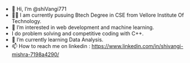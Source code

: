 - 👋 Hi, I’m @shiVangi771
- 👨‍🎓 I am currently pusuing Btech Degree in CSE from Vellore Institute Of Technology.
- 👀 I’m interested in web development and  machine learning.
- I do problem solving and competitive coding with C++.
- 🌱 I’m currently learning Data Analysis.
- 📫 How to reach me on linkedin : https://www.linkedin.com/in/shivangi-mishra-7198a4290/

<!---
shiVangi771/shiVangi771 is a ✨ special ✨ repository because its `README.md` (this file) appears on your GitHub profile.
You can click the Preview link to take a look at your changes.
--->
